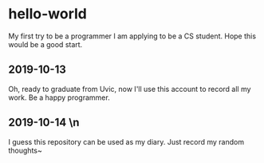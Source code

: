 # hello-world
My first try to be a programmer
I am applying to be a CS student. Hope this would be a good start.

## 2019-10-13
Oh, ready to graduate from Uvic, now I'll use this account to record all my work. Be a happy programmer.

## 2019-10-14 \n
I guess this repository can be used as my diary. Just record my random thoughts~
